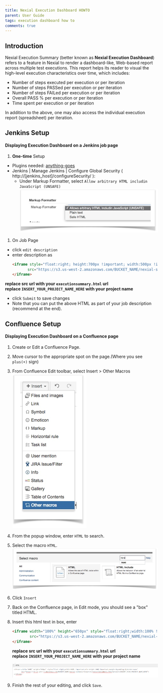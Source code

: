 ```yaml
---
title: Nexial Execution Dashboard HOWTO
parent: User Guide
tags: execution dashboard how to
comments: true
---
```

Introduction
------------

Nexial Execution Summary (better known as **Nexial Execution Dashboard**) refers to a feature in Nexial to render a dashboard-like, Web-based report across multiple test executions. This report helps its reader to visual the high-level execution characteristics over time, which includes:

*   Number of steps executed per execution or per iteration
*   Number of steps PASSed per execution or per iteration
*   Number of steps FAILed per execution or per iteration
*   Overall PASS % per execution or per iteration
*   Time spent per execution or per iteration

In addition to the above, one may also access the individual execution report (spreadsheet) per iteration.

Jenkins Setup
-------------

#### Displaying Execution Dashboard on a Jenkins job page

1.  **One-time** Setup

*   Plugins needed: [anything-goes](https://wiki.jenkins.io/pages/viewpage.action?pageId=60915753)
*   Jenkins | Manage Jenkins | Configure Global Security ( http://\[jenkins_host\]/configureSecurity/ ):
    *   Under Markup Formatter, select `Allow arbitrary HTML includin JavaScript (UNSAFE)`  
        ![](image/ExecutionDashboardHOWTO_01.png)

1.  On Job Page

*   click `edit description`
*   enter description as<br>
    ```html
    <iframe style="float:right; height:700px !important; width:500px !important; margin:0; padding:4px; border:none" 
           src="https://s3.us-west-2.amazonaws.com/BUCKET_NAME/nexial-summary/resources/executionsummary.html?project=INSERT_YOUR_PROJECT_NAME_HERE&orientation=rightside">
    </iframe>
    ``` 
   **replace src url with your `executionsummary.html` url**<br>
   **replace `INSERT_YOUR_PROJECT_NAME_HERE` with your project name**
*   click `Submit` to save changes
*   Note that you can put the above HTML as part of your job description (recommend at the end).


Confluence Setup
----------------

#### Displaying Execution Dashboard on a Confluence page

1.  Create or Edit a Confluence Page.
2.  Move cursor to the appropriate spot on the page.(Where you see `plus(+)` sign)
3.  From Confluence Edit toolbar, select Insert > Other Macros  
    ![](image/ExecutionDashboardHOWTO_02.png)
4.  From the popup window, enter `HTML` to search.
5.  Select the macro `HTML`.
    ![](image/ExecutionDashboardHOWTO_03.png)
6.  Click `Insert`
7.  Back on the Confluence page, in Edit mode, you should see a "box" titled HTML.
8.  Insert this html text in box, enter
    ```html
    <iframe width="100%" height="650px" style="float:right;width:100% !important;min-height:100% important;margin:0;padding:0;border:none" 
            src="https://s3.us-west-2.amazonaws.com/BUCKET_NAME/nexial-summary/resources/executionsummary.html?project=INSERT_YOUR_PROJECT_NAME_HERE">
    </iframe>
    ```
    **replace src url with your `executionsummary.html` url**<br>
    **replace `INSERT_YOUR_PROJECT_NAME_HERE` with your project name**<br>
      
    ![](image/ExecutionDashboardHOWTO_04.png)
        
9.  Finish the rest of your editing, and click `Save`.